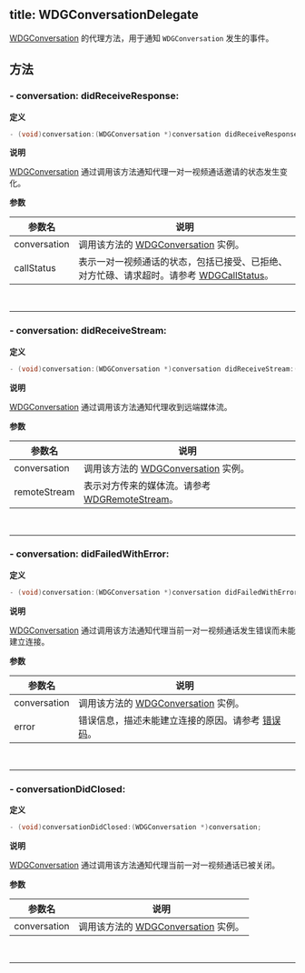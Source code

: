 title: WDGConversationDelegate
---

[WDGConversation](/conversation/iOS/api/WDGConversation.html) 的代理方法，用于通知 `WDGConversation` 发生的事件。

## 方法

### - conversation: didReceiveResponse:

**定义**

```objectivec
- (void)conversation:(WDGConversation *)conversation didReceiveResponse:(WDGCallStatus)callStatus;
```

**说明**

[WDGConversation](/conversation/iOS/api/WDGConversation.html) 通过调用该方法通知代理一对一视频通话邀请的状态发生变化。

**参数**

参数名             | 说明
------------------|------------------
conversation      | 调用该方法的 [WDGConversation](/conversation/iOS/api/WDGConversation.html) 实例。
callStatus        | 表示一对一视频通话的状态，包括已接受、已拒绝、对方忙碌、请求超时。请参考 [WDGCallStatus](/conversation/iOS/api/WDGCallStatus.html)。

</br>

---

### - conversation: didReceiveStream:

**定义**

```objectivec
- (void)conversation:(WDGConversation *)conversation didReceiveStream:(WDGRemoteStream *)remoteStream;
```

**说明**

[WDGConversation](/conversation/iOS/api/WDGConversation.html) 通过调用该方法通知代理收到远端媒体流。

**参数**

参数名             | 说明
------------------|------------------
conversation      | 调用该方法的 [WDGConversation](/conversation/iOS/api/WDGConversation.html) 实例。
remoteStream      | 表示对方传来的媒体流。请参考 [WDGRemoteStream](/conversation/iOS/api/WDGRemoteStream.html)。

</br>

---

### - conversation: didFailedWithError:

**定义**

```objectivec
- (void)conversation:(WDGConversation *)conversation didFailedWithError:(NSError *)error;
```

**说明**

[WDGConversation](/conversation/iOS/api/WDGConversation.html) 通过调用该方法通知代理当前一对一视频通话发生错误而未能建立连接。

**参数**

参数名             | 说明
------------------|------------------
conversation      | 调用该方法的 [WDGConversation](/conversation/iOS/api/WDGConversation.html) 实例。
error             | 错误信息，描述未能建立连接的原因。请参考 [错误码](/conversation/iOS/api/error-code.html)。

</br>

---

### - conversationDidClosed:

**定义**

```objectivec
- (void)conversationDidClosed:(WDGConversation *)conversation;
```

**说明**

[WDGConversation](/conversation/iOS/api/WDGConversation.html) 通过调用该方法通知代理当前一对一视频通话已被关闭。

**参数**

参数名             | 说明
------------------|------------------
conversation      | 调用该方法的 [WDGConversation](/conversation/iOS/api/WDGConversation.html) 实例。

</br>

---
